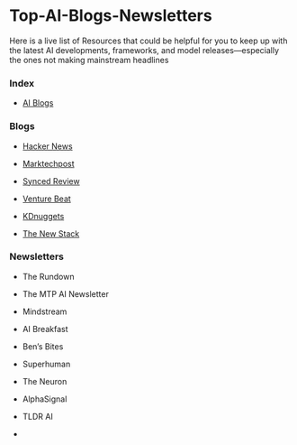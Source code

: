 # Top-AI-Blogs-Newsletters
Here is a live list of Resources that could be helpful for you to keep up with the latest AI developments, frameworks, and model releases—especially the ones not making mainstream headlines

### Index

* [AI Blogs](https://github.com/Marktechpost/Top-AI-Blogs-Newsletters/tree/main?tab=readme-ov-file#blogs)



  

### Blogs

* [Hacker News](https://news.ycombinator.com/news)

* [Marktechpost](https://www.marktechpost.com/)

* [Synced Review](https://syncedreview.com/)

* [Venture Beat](https://venturebeat.com/)

* [KDnuggets](https://www.kdnuggets.com/)

* [The New Stack](https://thenewstack.io/)

### Newsletters

* The Rundown
* The MTP AI Newsletter
* Mindstream
* AI Breakfast
* Ben’s Bites
* Superhuman
* The Neuron
* AlphaSignal
* TLDR AI

* 
